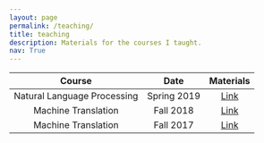 ```yaml
---
layout: page
permalink: /teaching/
title: teaching
description: Materials for the courses I taught.
nav: True
---
```


| Course   |      Date      |  Materials |
|:----------:|:-------------:|:------:|
| Natural Language Processing | Spring 2019 | [Link](https://github.com/tartu-nlp-2019/Practicals) |
| Machine Translation  | Fall 2018 | [Link](https://github.com/mt2018-tartu-shared-task) |
| Machine Translation  | Fall 2017 | [Link](https://github.com/mt2017-tartu-shared-task) |